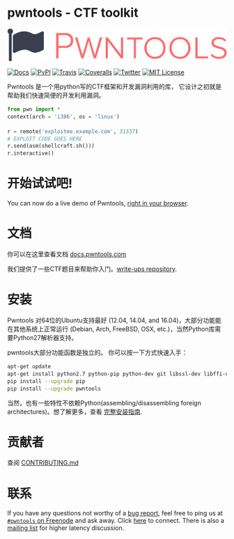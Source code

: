 # pwntools - CTF toolkit
![pwntools logo](https://github.com/Gallopsled/pwntools/blob/stable/docs/source/logo.png?raw=true)

[![Docs](https://readthedocs.org/projects/pwntools/badge/?version=stable)](https://docs.pwntools.com/)
[![PyPI](https://img.shields.io/badge/pypi-v3.8.0-green.svg?style=flat)](https://pypi.python.org/pypi/pwntools/)
[![Travis](https://travis-ci.org/Gallopsled/pwntools.svg)](https://travis-ci.org/Gallopsled/pwntools)
[![Coveralls](https://img.shields.io/coveralls/Gallopsled/pwntools/dev.svg)](https://coveralls.io/github/Gallopsled/pwntools?branch=dev)
[![Twitter](https://img.shields.io/badge/twitter-pwntools-4099FF.svg?style=flat)](https://twitter.com/pwntools)
[![MIT License](https://img.shields.io/badge/license-MIT-blue.svg?style=flat)](http://choosealicense.com/licenses/mit/)

Pwntools 是一个用python写的CTF框架和开发漏洞利用的库， 它设计之初就是帮助我们快速简便的开发利用漏洞。

```python
from pwn import *
context(arch = 'i386', os = 'linux')

r = remote('exploitme.example.com', 31337)
# EXPLOIT CODE GOES HERE
r.send(asm(shellcraft.sh()))
r.interactive()
```

# 开始试试吧!

You can now do a live demo of Pwntools, [right in your browser](https://demo.pwntools.com).

# 文档

你可以在这里查看文档 [docs.pwntools.com](https://docs.pwntools.com/)

我们提供了一些CTF题目来帮助你入门。[write-ups repository](https://github.com/Gallopsled/pwntools-write-ups).

# 安装

Pwntools 对64位的Ubuntu支持最好 (12.04, 14.04, and 16.04)，大部分功能能在其他系统上正常运行 (Debian, Arch, FreeBSD, OSX, etc.)，当然Python库需要Python27解析器支持。

pwntools大部分功能函数是独立的。  你可以按一下方式快速入手：

```sh
apt-get update
apt-get install python2.7 python-pip python-dev git libssl-dev libffi-dev build-essential
pip install --upgrade pip
pip install --upgrade pwntools
```

当然，也有一些特性不依赖Python(assembling/disassembling foreign architectures)。想了解更多，查看 [完整安装指南](https://docs.pwntools.com/en/stable/install.html).


# 贡献者

查阅 [CONTRIBUTING.md](CONTRIBUTING.md)

# 联系
If you have any questions not worthy of a [bug report](https://github.com/Gallopsled/pwntools/issues), feel free to ping us
at [`#pwntools` on Freenode](irc://irc.freenode.net/pwntools) and ask away.
Click [here](https://kiwiirc.com/client/irc.freenode.net/pwntools) to connect.
There is also a [mailing list](https://groups.google.com/forum/#!forum/pwntools-users) for higher latency discussion.
